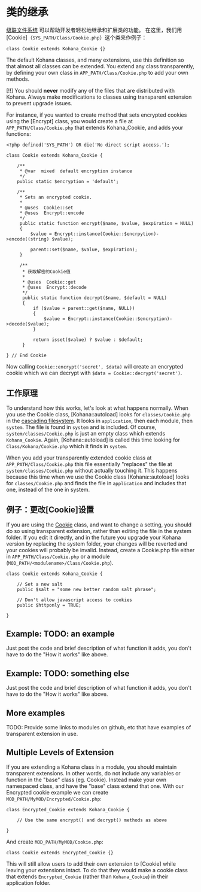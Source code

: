# 类的继承

[级联文件系统](files) 可以帮助开发者轻松地继承和扩展类的功能。
在这里，我们用 [Cookie]（`SYS_PATH/Class/Cookie.php`）这个类来作例子：

    class Cookie extends Kohana_Cookie {}

The default Kohana classes, and many extensions, use this definition so that almost all classes can be extended. You extend any class transparently, by defining your own class in `APP_PATH/Class/Cookie.php` to add your own methods.

[!!] You should **never** modify any of the files that are distributed with Kohana. Always make modifications to classes using transparent extension to prevent upgrade issues.

For instance, if you wanted to create method that sets encrypted cookies using the [Encrypt] class, you would create a file at `APP_PATH/Class/Cookie.php` that extends Kohana_Cookie, and adds your functions:

    <?php defined('SYS_PATH') OR die('No direct script access.');

    class Cookie extends Kohana_Cookie {

        /**
         * @var  mixed  default encryption instance
         */
        public static $encryption = 'default';

        /**
         * Sets an encrypted cookie.
         *
         * @uses  Cookie::set
         * @uses  Encrypt::encode
         */
         public static function encrypt($name, $value, $expiration = NULL)
         {
             $value = Encrypt::instance(Cookie::$encrpytion)->encode((string) $value);

             parent::set($name, $value, $expiration);
         }

         /**
          * 获取解密的Cookie值
          *
          * @uses  Cookie::get
          * @uses  Encrypt::decode
          */
          public static function decrypt($name, $default = NULL)
          {
              if ($value = parent::get($name, NULL))
              {
                  $value = Encrypt::instance(Cookie::$encryption)->decode($value);
              }

              return isset($value) ? $value : $default;
          }

    } // End Cookie

Now calling `Cookie::encrypt('secret', $data)` will create an encrypted cookie which we can decrypt with `$data = Cookie::decrypt('secret')`.

## 工作原理

To understand how this works, let's look at what happens normally.  When you use the Cookie class, [Kohana::autoload] looks for `classes/Cookie.php` in the [cascading filesystem](files).  It looks in `application`, then each module, then `system`. The file is found in `system` and is included.  Of course, `system/classes/Cookie.php` is just an empty class which extends `Kohana_Cookie`.  Again, [Kohana::autoload] is called this time looking for `Class/Kohana/Cookie.php` which it finds in `system`.

When you add your transparently extended cookie class at `APP_PATH/Class/Cookie.php` this file essentially "replaces" the file at `system/classes/Cookie.php` without actually touching it.  This happens because this time when we use the Cookie class [Kohana::autoload] looks for `classes/Cookie.php` and finds the file in `application` and includes that one, instead of the one in system.

## 例子：更改[Cookie]设置

If you are using the [Cookie](cookies) class, and want to change a setting, you should do so using transparent extension, rather than editing the file in the system folder.  If you edit it directly, and in the future you upgrade your Kohana version by replacing the system folder, your changes will be reverted and your cookies will probably be invalid.  Instead, create a Cookie.php file either in `APP_PATH/Class/Cookie.php` or a module (`MOD_PATH/<modulename>/Class/Cookie.php`).

	class Cookie extends Kohana_Cookie {
	
		// Set a new salt
		public $salt = "some new better random salt phrase";
		
		// Don't allow javascript access to cookies
		public $httponly = TRUE;
		
	}

## Example: TODO: an example

Just post the code and brief description of what function it adds, you don't have to do the "How it works" like above.

## Example: TODO: something else

Just post the code and brief description of what function it adds, you don't have to do the "How it works" like above.

## More examples

TODO: Provide some links to modules on github, etc that have examples of transparent extension in use.

## Multiple Levels of Extension

If you are extending a Kohana class in a module, you should maintain transparent extensions. In other words, do not include any variables or function in the "base" class (eg. Cookie). Instead make your own namespaced class, and have the "base" class extend that one. With our Encrypted cookie example we can create `MOD_PATH/MyMOD/Encrypted/Cookie.php`:

	class Encrypted_Cookie extends Kohana_Cookie {

		// Use the same encrypt() and decrypt() methods as above

	}

And create `MOD_PATH/MyMOD/Cookie.php`:

	class Cookie extends Encrypted_Cookie {}

This will still allow users to add their own extension to [Cookie] while leaving your extensions intact. To do that they would make a cookie class that extends `Encrypted_Cookie` (rather than `Kohana_Cookie`) in their application folder.
